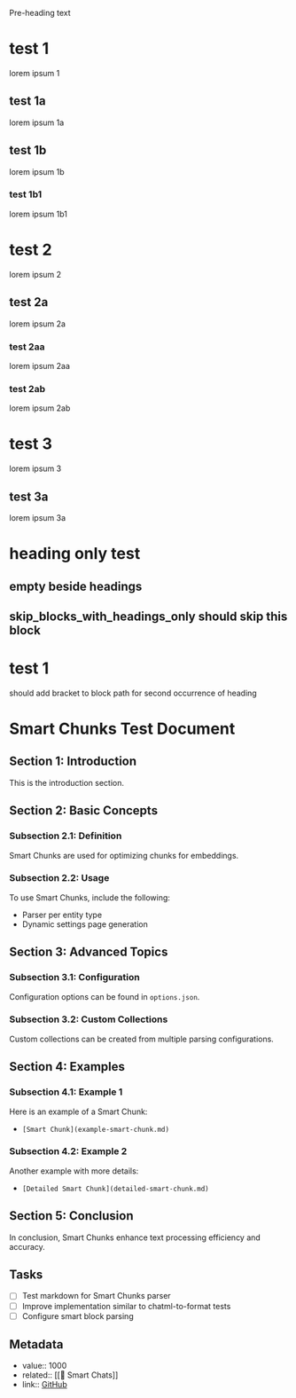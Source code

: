 Pre-heading text

# test 1
lorem ipsum 1

## test 1a
lorem ipsum 1a

## test 1b
lorem ipsum 1b

### test 1b1
lorem ipsum 1b1

# test 2
lorem ipsum 2

## test 2a
lorem ipsum 2a

### test 2aa
lorem ipsum 2aa

### test 2ab
lorem ipsum 2ab

# test 3
lorem ipsum 3

## test 3a
lorem ipsum 3a

# heading only test
## empty beside headings
## skip_blocks_with_headings_only should skip this block

# test 1
should add bracket to block path for second occurrence of heading

# Smart Chunks Test Document

## Section 1: Introduction
This is the introduction section.

## Section 2: Basic Concepts
### Subsection 2.1: Definition
Smart Chunks are used for optimizing chunks for embeddings.

### Subsection 2.2: Usage
To use Smart Chunks, include the following:
- Parser per entity type
- Dynamic settings page generation

## Section 3: Advanced Topics
### Subsection 3.1: Configuration
Configuration options can be found in `options.json`.

### Subsection 3.2: Custom Collections
Custom collections can be created from multiple parsing configurations.

## Section 4: Examples
### Subsection 4.1: Example 1
Here is an example of a Smart Chunk:
- `[Smart Chunk](example-smart-chunk.md)`

### Subsection 4.2: Example 2
Another example with more details:
- `[Detailed Smart Chunk](detailed-smart-chunk.md)`

## Section 5: Conclusion
In conclusion, Smart Chunks enhance text processing efficiency and accuracy.

## Tasks
- [ ] Test markdown for Smart Chunks parser
- [ ] Improve implementation similar to chatml-to-format tests
- [ ] Configure smart block parsing

## Metadata
- value:: 1000
- related:: [[🧩 Smart Chats]]
- link:: [GitHub](https://github.com/brianpetro/smart-chunks)